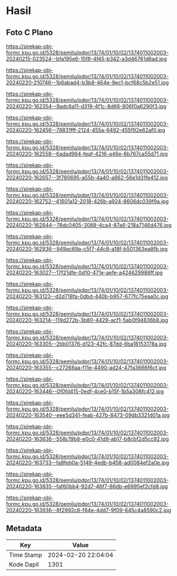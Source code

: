 # Hasil

## Foto C Plano

https://sirekap-obj-formc.kpu.go.id/5328/pemilu/pdpr/13/74/01/10/02/1374011002003-20240215-023524--bfa195e6-15f8-4f45-b342-a3d46761d6ad.jpg

https://sirekap-obj-formc.kpu.go.id/5328/pemilu/pdpr/13/74/01/10/02/1374011002003-20240220-210746--1b6abad4-b3b8-464e-9ec1-bcf68c5b2e51.jpg

https://sirekap-obj-formc.kpu.go.id/5328/pemilu/pdpr/13/74/01/10/02/1374011002003-20240220-162354--9adc6a11-d319-4f1c-8d66-806f0a6290f3.jpg

https://sirekap-obj-formc.kpu.go.id/5328/pemilu/pdpr/13/74/01/10/02/1374011002003-20240220-162456--78831fff-2124-455a-9492-455f92e62af0.jpg

https://sirekap-obj-formc.kpu.go.id/5328/pemilu/pdpr/13/74/01/10/02/1374011002003-20240220-162558--6adad964-feaf-4216-a46e-6b767ca55d71.jpg

https://sirekap-obj-formc.kpu.go.id/5328/pemilu/pdpr/13/74/01/10/02/1374011002003-20240220-162657--3f780695-a55b-4a40-a662-56e1d31fe412.jpg

https://sirekap-obj-formc.kpu.go.id/5328/pemilu/pdpr/13/74/01/10/02/1374011002003-20240220-162752--41601a12-2018-426b-a924-8606dc039f9a.jpg

https://sirekap-obj-formc.kpu.go.id/5328/pemilu/pdpr/13/74/01/10/02/1374011002003-20240220-162844--78dc0405-3088-4ca4-87a6-218a7146d476.jpg

https://sirekap-obj-formc.kpu.go.id/5328/pemilu/pdpr/13/74/01/10/02/1374011002003-20240220-162936--949ac69a-c5f7-44c8-a18f-b501363ea8fb.jpg

https://sirekap-obj-formc.kpu.go.id/5328/pemilu/pdpr/13/74/01/10/02/1374011002003-20240220-163027--17f21dfe-0d10-471e-aefe-a424629986ff.jpg

https://sirekap-obj-formc.kpu.go.id/5328/pemilu/pdpr/13/74/01/10/02/1374011002003-20240220-163123--d2d718fa-0dbd-440b-b957-677fc75eaa0c.jpg

https://sirekap-obj-formc.kpu.go.id/5328/pemilu/pdpr/13/74/01/10/02/1374011002003-20240220-163214--119d272b-3b80-4429-acf1-5ab0f94836b8.jpg

https://sirekap-obj-formc.kpu.go.id/5328/pemilu/pdpr/13/74/01/10/02/1374011002003-20240220-163305--2bb01376-d123-42fc-87dd-6ba18153178a.jpg

https://sirekap-obj-formc.kpu.go.id/5328/pemilu/pdpr/13/74/01/10/02/1374011002003-20240220-163355--c27268aa-f11e-4490-ad24-47fa3666f6cf.jpg

https://sirekap-obj-formc.kpu.go.id/5328/pemilu/pdpr/13/74/01/10/02/1374011002003-20240220-163446--0f0fd415-0edf-4ce0-b15f-1b5a308fc412.jpg

https://sirekap-obj-formc.kpu.go.id/5328/pemilu/pdpr/13/74/01/10/02/1374011002003-20240220-163540--eee5d341-feab-427b-8473-09db3321d01a.jpg

https://sirekap-obj-formc.kpu.go.id/5328/pemilu/pdpr/13/74/01/10/02/1374011002003-20240220-163636--558c19b8-e0c0-41d9-ab17-b8cbf2d5cc92.jpg

https://sirekap-obj-formc.kpu.go.id/5328/pemilu/pdpr/13/74/01/10/02/1374011002003-20240220-163733--fa8feb0a-5149-4edb-b458-ad0084ef2a0e.jpg

https://sirekap-obj-formc.kpu.go.id/5328/pemilu/pdpr/13/74/01/10/02/1374011002003-20240220-163835--faf60bb4-92d7-46f7-86db-e6995ef2cfd8.jpg

https://sirekap-obj-formc.kpu.go.id/5328/pemilu/pdpr/13/74/01/10/02/1374011002003-20240220-163936--8f2992c6-f84e-4dd7-9f09-645c4a8590c2.jpg


## Metadata

| Key        | Value               |
| ---------- | ------------------- |
| Time Stamp | 2024-02-20 22:04:04 |
| Kode Dapil | 1301                |



